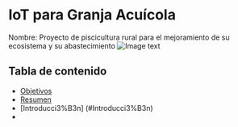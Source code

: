 # IoT para Granja Acuícola
Nombre: Proyecto de piscicultura rural para el mejoramiento de su ecosistema y su abastecimiento
![Image text](https://github.com/mgrf21/IoT_Capstone/blob/main/IoT%20Presentacion%20Acuicultura%20Gif.gif)
## Tabla de contenido
- [Objetivos](#objetivos)
- [Resumen](#Resumen)
- [Introducci3%B3n] (#Introducci3%B3n)
- 
